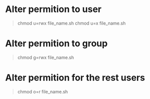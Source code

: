 # Alter permition to user
> chmod u=rwx file_name.sh
> chmod u=x file_name.sh

# Alter permition to group
> chmod g=rwx file_name.sh

# Alter permition for the rest users
> chmod o=r file_name.sh
